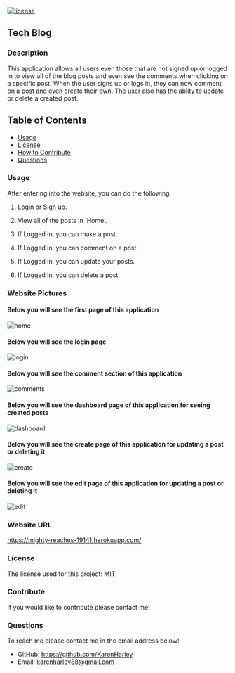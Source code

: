 [![license](https://img.shields.io/github/license/DAVFoundation/captain-n3m0.svg?style=flat-square)](https://github.com/DAVFoundation/captain-n3m0/blob/master/LICENSE)

## Tech Blog

### Description

This application allows all users even those that are not signed up or logged in to view all of the blog posts and even see the comments when clicking on a specific post. When the user signs up or logs in, they can now comment on a post and even create their own. The user also has the ablity to update or delete a created post. 

## Table of Contents

- [Usage](#usage)
- [License](#license)
- [How to Contribute](#contribute)
- [Questions](#questions)

### Usage
After entering into the website, you can do the following.

1. Login or Sign up.

2. View all of the posts in 'Home'.

3. If Logged in, you can make a post.

4. If Logged in, you can comment on a post.

5. If Logged in, you can update your posts.

6. If Logged in, you can delete a post.


### Website Pictures

#### Below you will see the first page of this application

![home](./pics/home.png)

#### Below you will see the login page 

![login](./pics/login.png)

#### Below you will see the comment section of this application

![comments](./pics/comments.png)

#### Below you will see the dashboard page of this application for seeing created posts

![dashboard](./pics/dashboard.png)

#### Below you will see the create page of this application for updating a post or deleting it 

![create](./pics/create.png)

#### Below you will see the edit page of this application for updating a post or deleting it 

![edit](./pics/edit.png)

### Website URL

https://mighty-reaches-19141.herokuapp.com/

### License

The license used for this project: MIT

### Contribute

If you would like to contribute please contact me!

### Questions

To reach me please contact me in the email address below!

- GitHub: https://github.com/KarenHarley
- Email: karenharley88@gmail.com
